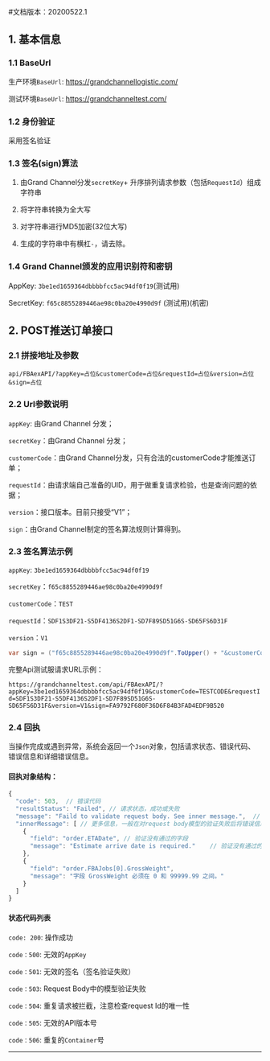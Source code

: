 #文档版本：20200522.1

## 1.	基本信息
### 1.1	BaseUrl

生产环境`BaseUrl`: https://grandchannellogistic.com/

测试环境`BaseUrl`: https://grandchanneltest.com/

### 1.2 身份验证

采用签名验证

### 1.3 签名(sign)算法

1. 由Grand Channel分发`secretKey`+ 升序排列请求参数（包括`RequestId`）组成字符串

2. 将字符串转换为全大写

3. 对字符串进行MD5加密(32位大写)

4. 生成的字符串中有横杠`-`，请去除。

### 1.4 Grand Channel颁发的应用识别符和密钥

AppKey: `3be1ed1659364dbbbbfcc5ac94df0f19`(测试用)

SecretKey: `f65c8855289446ae98c0ba20e4990d9f` (测试用)(机密)

## 2.	POST推送订单接口

### 2.1	拼接地址及参数

`api/FBAexAPI/?appKey=占位&customerCode=占位&requestId=占位&version=占位&sign=占位`

### 2.2	Url参数说明
`appKey`: 由Grand Channel 分发；

`secretKey`：由Grand Channel 分发；

`customerCode`：由Grand Channel分发，只有合法的customerCode才能推送订单；

`requestId`：由请求端自己准备的UID，用于做重复请求检验，也是查询问题的依据；

`version`：接口版本。目前只接受“V1”；

`sign`：由Grand Channel制定的签名算法规则计算得到。

### 2.3	签名算法示例

`appKey`: `3be1ed1659364dbbbbfcc5ac94df0f19`

`secretKey`：`f65c8855289446ae98c0ba20e4990d9f`

`customerCode`：`TEST`

`requestId`：`SDF1S3DF21-S5DF4136S2DF1-SD7F89SD51G6S-SD65FS6D31F`

`version`：`V1`

```c#
var sign = ("f65c8855289446ae98c0ba20e4990d9f".ToUpper() + "&customerCode=TESTCODE&requestId=SDF1S3DF21-S5DF4136S2DF1-SD7F89SD51G6S-SD65FS6D31F&version=V1").ToMD5(32).Replace("-", "S")
```

完整Api测试服请求URL示例：

`https://grandchanneltest.com/api/FBAexAPI/?appKey=3be1ed1659364dbbbbfcc5ac94df0f19&customerCode=TESTCODE&requestId=SDF1S3DF21-S5DF4136S2DF1-SD7F89SD51G6S-SD65FS6D31F&version=V1&sign=FA9792F680F36D6F84B3FAD4EDF9B520`

### 2.4 回执

当操作完成或遇到异常，系统会返回一个`Json`对象，包括请求状态、错误代码、错误信息和详细错误信息。

#### 回执对象结构：

```JavaScript
{
  "code": 503,	// 错误代码
  "resultStatus": "Failed",	// 请求状态，成功或失败
  "message": "Faild to validate request body. See inner message.",	// 服务器返回的信息，通常包含错误信息提示
  "innerMessage": [	// 更多信息，一般在对request body模型的验证失败后将错误信息反馈在这里
    {
      "field": "order.ETADate",	// 验证没有通过的字段
      "message": "Estimate arrive date is required."	// 验证没有通过的原因
    },
    {
      "field": "order.FBAJobs[0].GrossWeight",
      "message": "字段 GrossWeight 必须在 0 和 99999.99 之间。"
    }
  ]
}
```

#### 状态代码列表

`code: 200`: 操作成功

`code：500`: 无效的`AppKey`

`code：501`: 无效的签名（签名验证失败）

`code：503`: Request Body中的模型验证失败

`code：504`: 重复请求被拦截，注意检查request Id的唯一性

`code：505`: 无效的API版本号

`code：506`: 重复的`Container`号

------------
